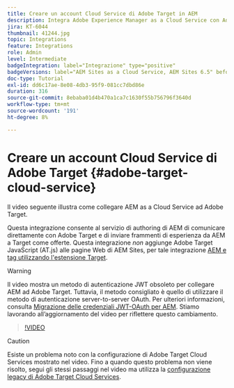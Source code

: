 ```yaml
---
title: Creare un account Cloud Service di Adobe Target in AEM
description: Integra Adobe Experience Manager as a Cloud Service con Adobe Target utilizzando Cloud Service e l’autenticazione IMS di Adobe.
jira: KT-6044
thumbnail: 41244.jpg
topic: Integrations
feature: Integrations
role: Admin
level: Intermediate
badgeIntegration: label="Integrazione" type="positive"
badgeVersions: label="AEM Sites as a Cloud Service, AEM Sites 6.5" before-title="false"
doc-type: Tutorial
exl-id: dd6c17ae-8e08-4db3-95f9-081cc7dbd86e
duration: 316
source-git-commit: 8ebaba01d4b470a1ca7c1630f55b756796f3640d
workflow-type: tm+mt
source-wordcount: '191'
ht-degree: 8%

---
```


# Creare un account Cloud Service di Adobe Target {#adobe-target-cloud-service}

Il video seguente illustra come collegare AEM as a Cloud Service ad Adobe Target.

Questa integrazione consente al servizio di authoring di AEM di comunicare direttamente con Adobe Target e di inviare frammenti di esperienza da AEM a Target come offerte.  Questa integrazione *non* aggiunge Adobe Target JavaScript (AT.js) alle pagine Web di AEM Sites, per tale integrazione [AEM e tag utilizzando l&#39;estensione Target](../experience-platform/data-collection/tags/connect-aem-tag-property-using-ims.md).

>[!WARNING]
>
>Il video mostra un metodo di autenticazione JWT obsoleto per collegare AEM ad Adobe Target. Tuttavia, il metodo consigliato è quello di utilizzare il metodo di autenticazione server-to-server OAuth. Per ulteriori informazioni, consulta [Migrazione delle credenziali JWT-OAuth per AEM](https://experienceleague.adobe.com/it/docs/experience-manager-learn/foundation/authentication/jwt-to-oauth-migration). Stiamo lavorando all’aggiornamento del video per riflettere questo cambiamento.


>[!VIDEO](https://video.tv.adobe.com/v/41244?quality=12&learn=on)

>[!CAUTION]
>
>Esiste un problema noto con la configurazione di Adobe Target Cloud Services mostrato nel video. Fino a quando questo problema non viene risolto, segui gli stessi passaggi nel video ma utilizza la [configurazione legacy di Adobe Target Cloud Services](https://experienceleague.adobe.com/docs/experience-manager-learn/aem-target-tutorial/aem-target-implementation/using-aem-cloud-services.html).

